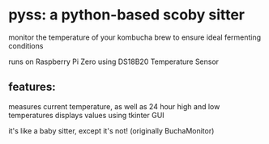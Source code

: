 # pyss: a python-based scoby sitter

monitor the temperature of your kombucha brew to ensure ideal fermenting conditions

runs on Raspberry Pi Zero using DS18B20 Temperature Sensor

## features:
measures current temperature, as well as 24 hour high and low temperatures
displays values using tkinter GUI

it's like a baby sitter, except it's not!
(originally BuchaMonitor)
